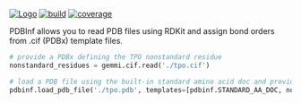 [![Logo](https://img.shields.io/badge/OSMF-OpenFreeEnergy-%23002f4a)](https://openfree.energy/)
[![build](https://github.com/OpenFreeEnergy/pdbinf/actions/workflows/ci.yaml/badge.svg)](https://github.com/OpenFreeEnergy/pdbinf/actions/workflows/ci.yaml)
[![coverage](https://codecov.io/gh/OpenFreeEnergy/pdbinf/branch/main/graph/badge.svg)](https://codecov.io/gh/OpenFreeEnergy/pdbinf)

PDBInf allows you to read PDB files using RDKit and assign bond orders from .cif (PDBx) template files.

```python
# provide a PDBx defining the TPO nonstandard residue
nonstandard_residues = gemmi.cif.read('./tpo.cif')

# load a PDB file using the built-in standard amino acid doc and providing information on the nonstandard residues
pdbinf.load_pdb_file('./tpo.pdb', templates=[pdbinf.STANDARD_AA_DOC, nonstandard_residues])

```

